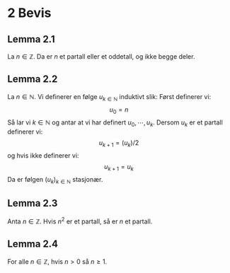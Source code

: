 # 2 Bevis
## **Lemma 2.1** 
La $n\in \mathbb{Z}$. Da er $n$ et partall eller et oddetall, og ikke begge deler.

## **Lemma 2.2** 
La $n\in \mathbb{N}$. Vi definerer en følge $u_{k\in\mathbb{N}}$ induktivt slik: Først definerer vi:$$u_0=n$$ Så lar vi $k\in \mathbb{N}$ og antar at vi har definert $u_0,\cdots ,u_k$. Dersom $u_k$ er et partall definerer vi: $$u_{k+1}=(u_k)/2$$ og hvis ikke definerer vi: $$u_{k+1}=u_k$$ Da er følgen $(u_k)_{k\in \mathbb{N}}$ stasjonær.

## **Lemma 2.3** 
Anta $n\in \mathbb{Z}$. Hvis $n^2$ er et partall, så er $n$ et partall.

## **Lemma 2.4** 
For alle $n\in \mathbb{Z}$, hvis $n>0$ så $n\geq 1$.